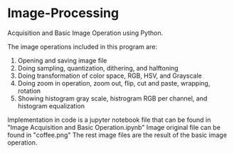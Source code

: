 # Image-Processing
Acquisition and Basic Image Operation using Python.

The image operations included in this program are:
1. Opening and saving image file
2. Doing sampling, quantization, dithering, and halftoning
3. Doing transformation of color space, RGB, HSV, and Grayscale
4. Doing zoom in operation, zoom out, flip, cut and paste, wrapping, rotation
5. Showing histogram gray scale, histrogram RGB per channel, and histogram equalization

Implementation in code is a jupyter notebook file that can be found in "Image Acquisition and Basic Operation.ipynb"
Image original file can be found in "coffee.png"
The rest image files are the result of the basic image operation.
